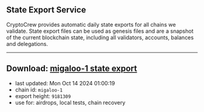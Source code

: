 ## State Export Service
CryptoCrew provides automatic daily state exports for all chains we validate. State export files can be used as genesis files and are a snapshot of the current blockchain state, including all validators, accounts, balances and delegations.

---
**Download: [migaloo-1 state export](https://dl-eu2.ccvalidators.com/SERVICE/migaloo/migaloo-1_export_9181309.json)**
---

- last updated: Mon Oct 14 2024 01:00:19
- chain id: `migaloo-1`
- export height: `9181309`
- use for: airdrops, local tests, chain recovery
